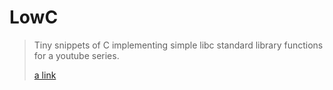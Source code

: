 # LowC
>
> Tiny snippets of C implementing simple libc standard library functions
> for a youtube series.
>
> [a link](https://youtu.be/D9XrmebpN18)
>
